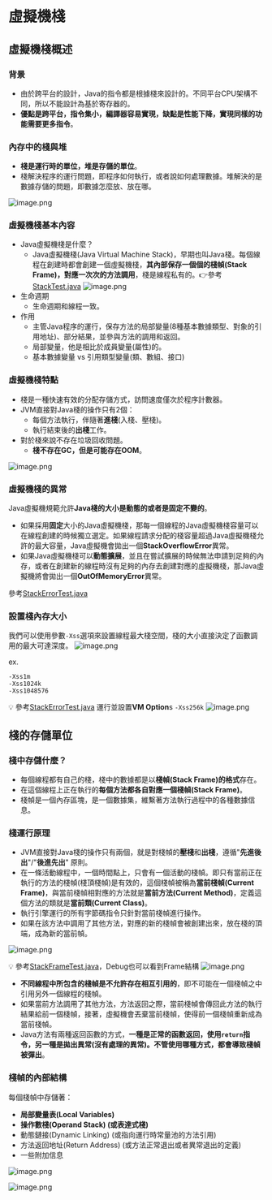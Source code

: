 # 虛擬機棧

虛擬機棧概述
------------

### 背景

* 由於跨平台的設計，Java的指令都是根據棧來設計的。不同平台CPU架構不同，所以不能設計為基於寄存器的。
* **優點是跨平台，指令集小，編譯器容易實現，缺點是性能下降，實現同樣的功能需要更多指令**。

### 內存中的棧與堆

* **棧是運行時的單位，堆是存儲的單位**。
* 棧解決程序的運行問題，即程序如何執行，或者說如何處理數據。堆解決的是數據存儲的問題，即數據怎麼放、放在哪。

![image.png](./assets/1711007255822-image.png)

### 虛擬機棧基本內容

* Java虛擬機棧是什麼？
  * Java虛擬機棧(Java Virtual Machine Stack)，早期也叫Java棧。每個線程在創建時都會創建一個虛擬機棧，**其內部保存一個個的棧幀(Stack Frame)，對應一次次的方法調用**，棧是線程私有的。:point_right:參考[StackTest.java](chapter05/StackTest.java)
    ![image.png](./assets/1711007886473-image.png)
* 生命週期
  * 生命週期和線程一致。
* 作用
  * 主管Java程序的運行，保存方法的局部變量(8種基本數據類型、對象的引用地址)、部分結果，並參與方法的調用和返回。
  * 局部變量，他是相比於成員變量(屬性)的。
  * 基本數據變量 vs 引用類型變量(類、數組、接口)

### 虛擬機棧特點

* 棧是一種快速有效的分配存儲方式，訪問速度僅次於程序計數器。
* JVM直接對Java棧的操作只有2個：
  * 每個方法執行，伴隨著**進棧**(入棧、壓棧)。
  * 執行結束後的**出棧**工作。
* 對於棧來說不存在垃圾回收問題。
  * **棧不存在GC，但是可能存在OOM**。

![image.png](./assets/1711008249349-image.png)

### 虛擬機棧的異常

Java虛擬機規範允許**Java棧的大小是動態的或者是固定不變的**。

* 如果採用**固定**大小的Java虛擬機棧，那每一個線程的Java虛擬機棧容量可以在線程創建的時候獨立選定。如果線程請求分配的棧容量超過Java虛擬機棧允許的最大容量，Java虛擬機會拋出一個**StackOverflowError**異常。
* 如果Java虛擬機棧可以**動態擴展**，並且在嘗試擴展的時候無法申請到足夠的內存，或者在創建新的線程時沒有足夠的內存去創建對應的虛擬機棧，那Java虛擬機將會拋出一個**OutOfMemoryError**異常。

參考[StackErrorTest.java](chapter05/StackErrorTest.java)

### 設置棧內存大小

我們可以使用參數`-Xss`選項來設置線程最大棧空間，棧的大小直接決定了函數調用的最大可達深度。
![image.png](./assets/1711092568186-image.png)

ex.

```
-Xss1m
-Xss1024k
-Xss1048576
```

💡 參考[StackErrorTest.java](chapter05/StackErrorTest.java) 運行並設置**VM Option**s `-Xss256k`
![image.png](./assets/1711092809032-image.png)

棧的存儲單位
------------

### 棧中存儲什麼？

* 每個線程都有自己的棧，棧中的數據都是以**棧幀(Stack Frame)的格式**存在。
* 在這個線程上正在執行的**每個方法都各自對應一個棧幀(Stack Frame)**。
* 棧幀是一個內存區塊，是一個數據集，維繫著方法執行過程中的各種數據信息。

### 棧運行原理

* JVM直接對Java棧的操作只有兩個，就是對棧幀的**壓棧**和**出棧**，遵循"**先進後出**"/"**後進先出**" 原則。
* 在一條活動線程中，一個時間點上，只會有一個活動的棧幀。即只有當前正在執行的方法的棧幀(棧頂棧幀)是有效的，這個棧幀被稱為**當前棧幀(Current Frame)**，與當前棧幀相對應的方法就是**當前方法(Current Method)**，定義這個方法的類就是**當前類(Current Class)**。
* 執行引擎運行的所有字節碼指令只針對當前棧幀進行操作。
* 如果在該方法中調用了其他方法，對應的新的棧幀會被創建出來，放在棧的頂端，成為新的當前幀。

![image.png](./assets/1711093397319-image.png)

💡 參考[StackFrameTest.java](chapter05/StackFrameTest.java)，Debug也可以看到Frame結構
![image.png](./assets/1711094051521-image.png)

* **不同線程中所包含的棧幀是不允許存在相互引用的**，即不可能在一個棧幀之中引用另外一個線程的棧幀。
* 如果當前方法調用了其他方法，方法返回之際，當前棧幀會傳回此方法的執行結果給前一個棧幀，接著，虛擬機會丟棄當前棧幀，使得前一個棧幀重新成為當前棧幀。
* Java方法有兩種返回函數的方式，**一種是正常的函數返回，使用`return`指令，另一種是拋出異常(沒有處理的異常)。不管使用哪種方式，都會導致棧幀被彈出**。

### 棧幀的內部結構

每個棧幀中存儲著：

* **局部變量表(Local Variables)**
* **操作數棧(Operand Stack) (或表達式棧)**
* 動態鏈接(Dynamic Linking) (或指向運行時常量池的方法引用)
* 方法返回地址(Return Address) (或方法正常退出或者異常退出的定義)
* 一些附加信息

![image.png](./assets/1711094981531-image.png)

![image.png](./assets/1711095410980-image.png)









